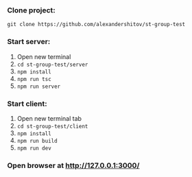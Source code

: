 ### Clone project:
```git clone https://github.com/alexandershitov/st-group-test```

### Start server:
1. Open new terminal
2. ```cd st-group-test/server```
3. ```npm install```
4. ```npm run tsc```
5. ```npm run server```

### Start client:
1. Open new terminal tab
2. ```cd st-group-test/client```
3. ```npm install```
4. ```npm run build```
4. ```npm run dev```

### Open browser at http://127.0.0.1:3000/